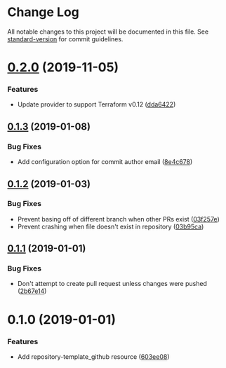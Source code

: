 # Change Log

All notable changes to this project will be documented in this file. See [standard-version](https://github.com/conventional-changelog/standard-version) for commit guidelines.

# [0.2.0](https://github.com/edahlseng/terraform-provider-repository-template/compare/v0.1.3...v0.2.0) (2019-11-05)


### Features

* Update provider to support Terraform v0.12 ([dda6422](https://github.com/edahlseng/terraform-provider-repository-template/commit/dda6422))



## [0.1.3](https://github.com/edahlseng/terraform-provider-repository-template/compare/v0.1.2...v0.1.3) (2019-01-08)


### Bug Fixes

* Add configuration option for commit author email ([8e4c678](https://github.com/edahlseng/terraform-provider-repository-template/commit/8e4c678))



## [0.1.2](https://github.com/edahlseng/terraform-provider-repository-template/compare/v0.1.1...v0.1.2) (2019-01-03)


### Bug Fixes

* Prevent basing off of different branch when other PRs exist ([03f257e](https://github.com/edahlseng/terraform-provider-repository-template/commit/03f257e))
* Prevent crashing when file doesn't exist in repository ([03b95ca](https://github.com/edahlseng/terraform-provider-repository-template/commit/03b95ca))



## [0.1.1](https://github.com/edahlseng/terraform-provider-repository-template/compare/v0.1.0...v0.1.1) (2019-01-01)


### Bug Fixes

* Don't attempt to create pull request unless changes were pushed ([2b67e14](https://github.com/edahlseng/terraform-provider-repository-template/commit/2b67e14))



# 0.1.0 (2019-01-01)


### Features

* Add repository-template_github resource ([603ee08](https://github.com/edahlseng/terraform-provider-repository-template/commit/603ee08))
